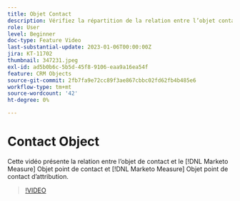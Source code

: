 ```yaml
---
title: Objet Contact
description: Vérifiez la répartition de la relation entre l’objet contact et la variable [!DNL Marketo Measure] Objet point de contact et [!DNL Marketo Measure] Objet point de contact d’attribution.
role: User
level: Beginner
doc-type: Feature Video
last-substantial-update: 2023-01-06T00:00:00Z
jira: KT-11702
thumbnail: 347231.jpeg
exl-id: ad5b0b6c-5b5d-45f8-9106-eaa9a16ea54f
feature: CRM Objects
source-git-commit: 2fb7fa9e72cc89f3ae867cbbc02fd62fb4b485e6
workflow-type: tm+mt
source-wordcount: '42'
ht-degree: 0%

---
```


# Contact Object

Cette vidéo présente la relation entre l’objet de contact et le [!DNL Marketo Measure] Objet point de contact et [!DNL Marketo Measure] Objet point de contact d’attribution.

>[!VIDEO](https://video.tv.adobe.com/v/347231/?quality=12&learn=on)
